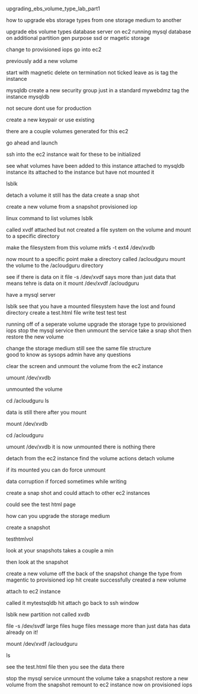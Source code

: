upgrading_ebs_volume_type_lab_part1

how to upgrade ebs storage types from one storage medium to another 

upgrade ebs volume types 
database server on ec2 running mysql database on additional partition 
gen purpose ssd or magetic storage 

change to provisioned iops 
go into ec2 


previously 
add a new volume 

start with magnetic 
delete on termination not ticked 
leave as is 
tag the instance 

mysqldb
create a new security group just in a standard 
mywebdmz
tag the instance 
    mysqldb 

not secure dont use for production 

create a new keypair or use existing 

there are a couple volumes generated for this ec2 

go ahead and launch 

ssh into the ec2 instance 
wait for these to be initialized 

see what volumes have been added to this instance 
    attached to mysqldb instance 
    its attached to the instance but have not mounted it 

lsblk 

detach a volume 
it still has the data 
create a snap shot 

create a new volume from a snapshot 
provisioned iop

linux command to list volumes 
lsblk

called 
xvdf
attached but not created a file system on the volume and mount to a specific directory 

make the filesystem 
    from this volume 
mkfs -t ext4 /dev/xvdb

now mount to a specific point 
make a directory called /acloudguru 
mount the volume to the /acloudguru directory 

see if there is data on it 
file -s /dev/xvdf
says more than just data that means tehre is data on it 
mount /dev/xvdf /acloudguru

have a mysql server 

lsblk 
see that you have a mounted filesystem 
have the lost and found directory 
create a test.html file 
write test test test 

running off of a seperate volume 
upgrade the storage type to provisioned iops 
stop the mysql service then unmount the service
take a snap shot then restore the new volume 

change the storage medium 
still see the same file structure  
good to know as sysops admin
have any questions 

clear the screen and unmount the volume from the ec2 instance 

umount /dev/xvdb

unmounted the volume 

cd /acloudguru
ls 

data is still there after you mount 

mount /dev/xvdb

cd /acloudguru

umount /dev/xvdb
it is now unmounted 
there is nothing there 

detach from the ec2 instance 
find the volume 
actions 
    detach volume 

if its mounted you can do force unmount 

data corruption if forced sometimes 
while writing 

create a snap shot and could attach to other ec2 instances 

could see the test html page 

how can you upgrade the storage medium

create a snapshot 

testhtmlvol 

look at your snapshots 
takes a couple a min 

then look at the snapshot 

create a new volume off the back of the snapshot 
change the type from magentic to provisioned iop 
hit create 
successfully created a new volume 

attach to ec2 instance 

called it mytestsqldb 
hit attach
go back to ssh window 

lsblk 
new partition 
not called xvdb

file -s /dev/svdf 
    large files huge files message 
    more than just data 
    has data already on it!

mount /dev/xvdf /acloudguru

ls 

see the test.html file 
then you see the data there 

stop the mysql service 
unmount the volume 
take a snapshot 
restore a new volume from the snapshot 
remount to ec2 instance now on provisioned iops 

